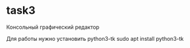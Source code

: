 # task3
Консольный графический редактор 

Для работы нужно установить python3-tk
sudo apt install python3-tk
